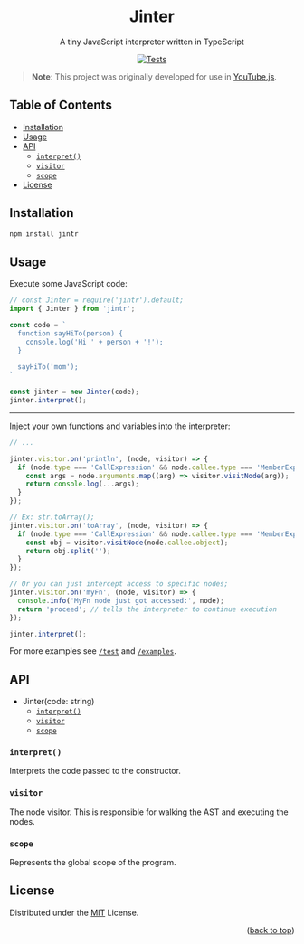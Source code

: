 [actions]: https://github.com/LuanRT/Jinter/actions

<h1 align=center>Jinter</h1>

<p align=center>A tiny JavaScript interpreter written in TypeScript

<div align="center">

  [![Tests](https://github.com/LuanRT/Jinter/actions/workflows/test.yml/badge.svg?branch=main)][actions]


</div>

> **Note**: This project was originally developed for use in [YouTube.js](https://github.com/LuanRT/YouTube.js).

## Table of Contents <!-- omit in toc -->

- [Installation](#installation)
- [Usage](#usage)
- [API](#api)
  - [`interpret()`](#interpret)
  - [`visitor`](#visitor)
  - [`scope`](#scope)
- [License](#license)

## Installation
```sh
npm install jintr
```

## Usage

Execute some JavaScript code:
```ts
// const Jinter = require('jintr').default;
import { Jinter } from 'jintr';

const code = `
  function sayHiTo(person) {
    console.log('Hi ' + person + '!');
  }
  
  sayHiTo('mom');
`

const jinter = new Jinter(code);
jinter.interpret();
```
---
Inject your own functions and variables into the interpreter:
```ts
// ...

jinter.visitor.on('println', (node, visitor) => {
  if (node.type === 'CallExpression' && node.callee.type === 'MemberExpression') {
    const args = node.arguments.map((arg) => visitor.visitNode(arg));
    return console.log(...args);
  }
});

// Ex: str.toArray();
jinter.visitor.on('toArray', (node, visitor) => {
  if (node.type === 'CallExpression' && node.callee.type === 'MemberExpression') {
    const obj = visitor.visitNode(node.callee.object);
    return obj.split('');    
  }  
});

// Or you can just intercept access to specific nodes;
jinter.visitor.on('myFn', (node, visitor) => {
  console.info('MyFn node just got accessed:', node);
  return 'proceed'; // tells the interpreter to continue execution 
});

jinter.interpret();
```

For more examples see [`/test`](https://github.com/LuanRT/Jinter/tree/main/test) and [`/examples`](https://github.com/LuanRT/Jinter/tree/main/examples).

## API
* Jinter(code: string)
  * [`interpret()`](#interpret)
  * [`visitor`](#visitor)
  * [`scope`](#scope)

### `interpret()`
Interprets the code passed to the constructor.

### `visitor`
The node visitor. This is responsible for walking the AST and executing the nodes.

### `scope`
Represents the global scope of the program.

## License
Distributed under the [MIT](https://choosealicense.com/licenses/mit/) License.

<p align="right">
  (<a href="#top">back to top</a>)
</p>
